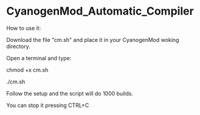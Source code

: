 CyanogenMod_Automatic_Compiler
==============================
How to use it:

Download the file "cm.sh" and place it in your CyanogenMod woking directory.

Open a terminal and type:

chmod +x cm.sh

./cm.sh

Follow the setup and the script will do 1000 builds.

You can stop it pressing CTRL+C
